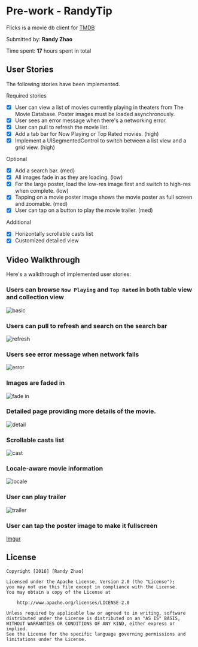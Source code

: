 # Pre-work - RandyTip

Flicks is a movie db client for [TMDB](https://www.themoviedb.org/?language=en)

Submitted by: **Randy Zhao**

Time spent: **17** hours spent in total

## User Stories

The following stories have been implemented.

Required stories

- [x] User can view a list of movies currently playing in theaters from The Movie Database. Poster images must be loaded asynchronously.
- [x] User sees an error message when there's a networking error. 
- [x] User can pull to refresh the movie list.
- [x] Add a tab bar for Now Playing or Top Rated movies. (high)
- [x] Implement a UISegmentedControl to switch between a list view and a grid view. (high)

Optional

- [x] Add a search bar. (med)
- [x] All images fade in as they are loading. (low)
- [x] For the large poster, load the low-res image first and switch to high-res when complete. (low)
- [x] Tapping on a movie poster image shows the movie poster as full screen and zoomable. (med)
- [x] User can tap on a button to play the movie trailer. (med)

Additional
- [x] Horizontally scrollable casts list
- [x] Customized detailed view

## Video Walkthrough 

Here's a walkthrough of implemented user stories:

### Users can browse `Now Playing` and `Top Rated` in both table view and collection view
![basic](http://i.imgur.com/csWts5S.gif?1)
### Users can pull to refresh and search on the search bar
![refresh](http://i.imgur.com/TGCvMyL.gif?1)
### Users see error message when network fails
![error](http://i.imgur.com/SmtsD9p.gif)
### Images are faded in
![fade in](http://i.imgur.com/8ChbJqY.gif)
### Detailed page providing more details of the movie.
![detail](http://i.imgur.com/8ChbJqY.gif)
### Scrollable casts list
![cast](http://i.imgur.com/eDJr8ZH.gif)
### Locale-aware movie information
![locale](http://i.imgur.com/zkzhBZG.gif)
### User can play trailer
![trailer](http://i.imgur.com/yOhKaZt.gif)
### User can tap the poster image to make it fullscreen
[Imgur](http://i.imgur.com/zhbUpQh.gifv)


## License

    Copyright [2016] [Randy Zhao]

    Licensed under the Apache License, Version 2.0 (the "License");
    you may not use this file except in compliance with the License.
    You may obtain a copy of the License at

        http://www.apache.org/licenses/LICENSE-2.0

    Unless required by applicable law or agreed to in writing, software
    distributed under the License is distributed on an "AS IS" BASIS,
    WITHOUT WARRANTIES OR CONDITIONS OF ANY KIND, either express or implied.
    See the License for the specific language governing permissions and
    limitations under the License.
